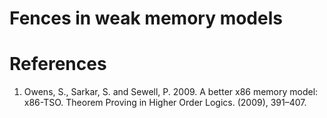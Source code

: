 # Fences in weak memory models

# References

1. Owens, S., Sarkar, S. and Sewell, P. 2009. A better x86 memory model: x86-TSO. Theorem Proving in Higher Order Logics. (2009), 391–407.

